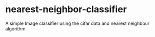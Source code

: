 # nearest-neighbor-classifier

A simple Image classifier using the cifar data and nearest neighbour algorithm.

